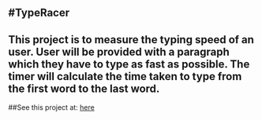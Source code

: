 #TypeRacer
-------------------
This project is to measure the typing speed of an user. User will be provided with a paragraph which they have to type 
as fast as possible. The timer will calculate the time taken to type from the first word to the last word.
-------------------
##See this project at: [here](https://type--racer.herokuapp.com/)
